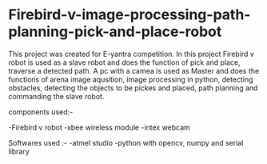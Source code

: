 # Firebird-v-image-processing-path-planning-pick-and-place-robot

This project was created for E-yantra competition. In this project Firebird v robot is used as a slave robot and does 
the function of pick and place, traverse a detected path. A pc with a camea is used as Master and does the functions 
of arena image aqusition, image processing in python, detecting obstacles, detecting the objects to be pickes and placed, path planning and commanding the slave robot.

components used:-

-Firebird v robot
-xbee wireless module
-intex webcam

Softwares used :-
-atmel studio
-python with opencv, numpy and serial library
